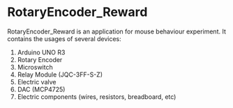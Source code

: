 # RotaryEncoder_Reward
RotaryEncoder_Reward is an application for mouse behaviour experiment.
It contains the usages of several devices:
1. Arduino UNO R3
2. Rotary Encoder
3. Microswitch
4. Relay Module (JQC-3FF-S-Z)
6. Electric valve
7. DAC (MCP4725)
8. Electric components (wires, resistors, breadboard, etc)

